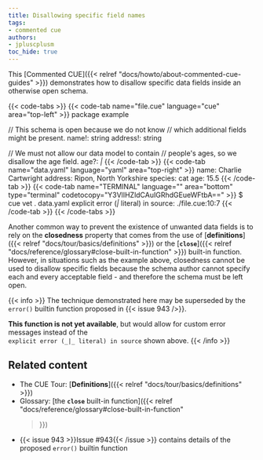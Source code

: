 ```yaml
---
title: Disallowing specific field names
tags:
- commented cue
authors:
- jpluscplusm
toc_hide: true
---
```


This [Commented CUE]({{< relref "docs/howto/about-commented-cue-guides" >}})
demonstrates how to disallow specific data fields inside an otherwise open
schema.

{{< code-tabs >}}
{{< code-tab name="file.cue" language="cue" area="top-left" >}}
package example

// This schema is open because we do not know
// which additional fields might be present.
name!:    string
address!: string

// We must not allow our data model to contain
// people's ages, so we disallow the age field.
age?: _|_
{{< /code-tab >}}
{{< code-tab name="data.yaml" language="yaml" area="top-right" >}}
name: Charlie Cartwright
address: Ripon, North Yorkshire
species: cat
age: 15.5
{{< /code-tab >}}
{{< code-tab name="TERMINAL" language="" area="bottom" type="terminal" codetocopy="Y3VlIHZldCAuIGRhdGEueWFtbA==" >}}
$ cue vet . data.yaml
explicit error (_|_ literal) in source:
    ./file.cue:10:7
{{< /code-tab >}}
{{< /code-tabs >}}

Another common way to prevent the existence of unwanted data fields is to rely
on the **closedness** property that comes from the use of
[**definitions**]({{< relref "docs/tour/basics/definitions" >}}) or the
[**`close`**]({{< relref "docs/reference/glossary#close-built-in-function" >}})
built-in function. However, in situations such as the example above, closedness
cannot be used to disallow specific fields because the schema author cannot
specify each and every acceptable field - and therefore the schema must be left
open.

{{< info >}}
The technique demonstrated here may be superseded by the `error()` builtin
function proposed in {{< issue 943 />}}.

**This function is not yet available**, but would allow for custom error
messages instead of the\
`explicit error (_|_ literal) in source` shown above.
{{< /info >}}

## Related content

- The CUE Tour: [**Definitions**]({{< relref "docs/tour/basics/definitions" >}})
- Glossary: [the **`close`** built-in function]({{< relref
    "docs/reference/glossary#close-built-in-function"
  >}})
- {{< issue 943 >}}Issue #943{{< /issue >}} contains details of the proposed
  `error()` builtin function

